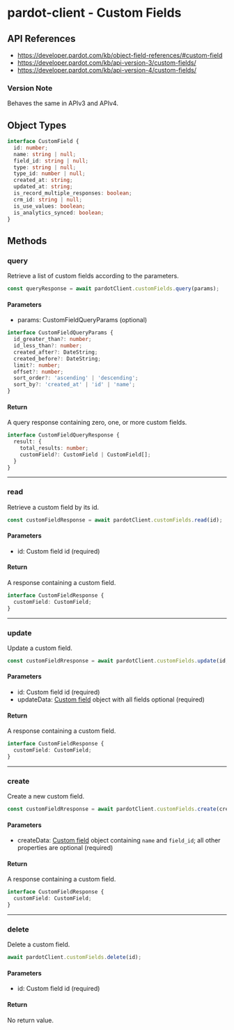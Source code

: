 # pardot-client - Custom Fields

## API References

- https://developer.pardot.com/kb/object-field-references/#custom-field
- https://developer.pardot.com/kb/api-version-3/custom-fields/
- https://developer.pardot.com/kb/api-version-4/custom-fields/

### Version Note

Behaves the same in APIv3 and APIv4.

## Object Types

```typescript
interface CustomField {
  id: number;
  name: string | null;
  field_id: string | null;
  type: string | null;
  type_id: number | null;
  created_at: string;
  updated_at: string;
  is_record_multiple_responses: boolean;
  crm_id: string | null;
  is_use_values: boolean;
  is_analytics_synced: boolean;
}
```

## Methods

### query

Retrieve a list of custom fields according to the parameters.

```typescript
const queryResponse = await pardotClient.customFields.query(params);
```

#### Parameters

- params: CustomFieldQueryParams (optional)

```typescript
interface CustomFieldQueryParams {
  id_greater_than?: number;
  id_less_than?: number;
  created_after?: DateString;
  created_before?: DateString;
  limit?: number;
  offset?: number;
  sort_order?: 'ascending' | 'descending';
  sort_by?: 'created_at' | 'id' | 'name';
}
```

#### Return

A query response containing zero, one, or more custom fields.

```typescript
interface CustomFieldQueryResponse {
  result: {
    total_results: number;
    customField?: CustomField | CustomField[];
  }
}
```

---

### read

Retrieve a custom field by its id.

```typescript
const customFieldResponse = await pardotClient.customFields.read(id);
```

#### Parameters

- id: Custom field id (required)

#### Return

A response containing a custom field.

```typescript
interface CustomFieldResponse {
  customField: CustomField;
}
```

---

### update

Update a custom field.

```typescript
const customFieldRresponse = await pardotClient.customFields.update(id, updateData);
```

#### Parameters

- id: Custom field id (required)
- updateData: [Custom field](#object-types) object with all fields optional (required)

#### Return

A response containing a custom field.

```typescript
interface CustomFieldResponse {
  customField: CustomField;
}
```

---

### create

Create a new custom field.

```typescript
const customFieldRresponse = await pardotClient.customFields.create(createData);
```

#### Parameters

- createData: [Custom field](#object-types) object containing `name` and `field_id`;
  all other properties are optional (required)

#### Return

A response containing a custom field.

```typescript
interface CustomFieldResponse {
  customField: CustomField;
}
```

---

### delete

Delete a custom field.

```typescript
await pardotClient.customFields.delete(id);
```

#### Parameters

- id: Custom field id (required)

#### Return

No return value.
